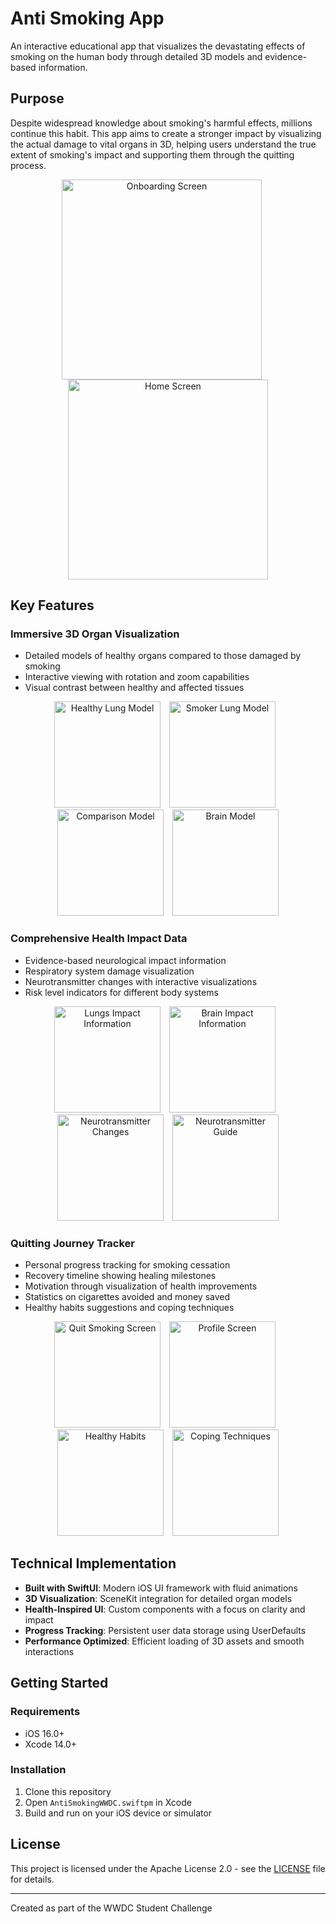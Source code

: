 # Anti Smoking App

An interactive educational app that visualizes the devastating effects of smoking on the human body through detailed 3D models and evidence-based information.

## Purpose

Despite widespread knowledge about smoking's harmful effects, millions continue this habit. This app aims to create a stronger impact by visualizing the actual damage to vital organs in 3D, helping users understand the true extent of smoking's impact and supporting them through the quitting process.

<div align="center">
  <img src="screenshots/1. Onboarding_screen.PNG" width="320" alt="Onboarding Screen" style="margin-right: 20px;">
  <img src="screenshots/2. Home_screen.PNG" width="320" alt="Home Screen">
</div>

## Key Features

### Immersive 3D Organ Visualization
- Detailed models of healthy organs compared to those damaged by smoking
- Interactive viewing with rotation and zoom capabilities
- Visual contrast between healthy and affected tissues

<div align="center">
  <img src="screenshots/3. healthy_lung_model.PNG" width="170" alt="Healthy Lung Model" style="margin-right: 10px;">
  <img src="screenshots/4. smoker_lung_model.PNG" width="170" alt="Smoker Lung Model" style="margin-right: 10px;">
  <img src="screenshots/5. comparison_model.PNG" width="170" alt="Comparison Model" style="margin-right: 10px;">
  <img src="screenshots/7. brain_model.PNG" width="170" alt="Brain Model">
</div>

### Comprehensive Health Impact Data
- Evidence-based neurological impact information
- Respiratory system damage visualization
- Neurotransmitter changes with interactive visualizations
- Risk level indicators for different body systems

<div align="center">
  <img src="screenshots/6. lungs_impact.PNG" width="170" alt="Lungs Impact Information" style="margin-right: 10px;">
  <img src="screenshots/8. brain_impact.PNG" width="170" alt="Brain Impact Information" style="margin-right: 10px;">
  <img src="screenshots/9. neurotransmitter_changes.PNG" width="170" alt="Neurotransmitter Changes" style="margin-right: 10px;">
  <img src="screenshots/10. neurotransmitter_guide.PNG" width="170" alt="Neurotransmitter Guide">
</div>

### Quitting Journey Tracker
- Personal progress tracking for smoking cessation
- Recovery timeline showing healing milestones
- Motivation through visualization of health improvements
- Statistics on cigarettes avoided and money saved
- Healthy habits suggestions and coping techniques

<div align="center">
  <img src="screenshots/11. Quit_smoking_screen.PNG" width="170" alt="Quit Smoking Screen" style="margin-right: 10px;">
  <img src="screenshots/14. profile_screen.PNG" width="170" alt="Profile Screen" style="margin-right: 10px;">
  <img src="screenshots/12. healthy_habits.PNG" width="170" alt="Healthy Habits" style="margin-right: 10px;">
  <img src="screenshots/13. coping_techniques.PNG" width="170" alt="Coping Techniques">
</div>

## Technical Implementation

- **Built with SwiftUI**: Modern iOS UI framework with fluid animations
- **3D Visualization**: SceneKit integration for detailed organ models
- **Health-Inspired UI**: Custom components with a focus on clarity and impact
- **Progress Tracking**: Persistent user data storage using UserDefaults
- **Performance Optimized**: Efficient loading of 3D assets and smooth interactions

## Getting Started

### Requirements
- iOS 16.0+
- Xcode 14.0+

### Installation
1. Clone this repository
2. Open `AntiSmokingWWDC.swiftpm` in Xcode
3. Build and run on your iOS device or simulator

## License

This project is licensed under the Apache License 2.0 - see the [LICENSE](LICENSE) file for details.

---

Created as part of the WWDC Student Challenge
